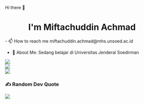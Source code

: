 Hi there 👋

<h1 align="center">I'm Miftachuddin Achmad</h1>
- 📫 How to reach me miftachuddin.achmad@mhs.unsoed.ac.id

- 💫 About Me:
Sedang belajar di Universitas Jenderal Soedirman 

![](https://github-readme-stats.vercel.app/api?username=miftachuddinachmad&theme=one_dark_pro&hide_border=false&include_all_commits=false&count_private=false)<br/>
![](https://nirzak-streak-stats.vercel.app/?user=miftachuddinachmad&theme=one_dark_pro&hide_border=false)<br/>
![](https://github-readme-stats.vercel.app/api/top-langs/?username=miftachuddinachmad&theme=one_dark_pro&hide_border=false&include_all_commits=false&count_private=false&layout=compact)

### ✍️ Random Dev Quote
![](https://quotes-github-readme.vercel.app/api?type=vetical&theme=tokyonight)

<!-- Proudly created with GPRM ( https://gprm.itsvg.in ) -->
</p>
<!--
**miftachuddinachmad/miftachuddinachmad** is a ✨ _special_ ✨ repository because its `README.md` (this file) appears on your GitHub profile.

Here are some ideas to get you started:

- 🔭 I’m currently working on ...
- 🌱 I’m currently learning ...
- 👯 I’m looking to collaborate on ...
- 🤔 I’m looking for help with ...
- 💬 Ask me about ...
- 📫 How to reach me: ...
- 😄 Pronouns: ...
- ⚡ Fun fact: ...
-->
